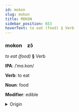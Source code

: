 ```yaml
---
id: mokon
slug: mokon
title: MOKON
sidebar_position: 653
hoverText: to eat (food) § Verb
---
```


### mokon&emsp;<span kind="abugida">ƶɔ̃</span>

*to eat (food)* **§** Verb

**IPA**: /ˈmɑ.kɑn/

**Verb**: to eat

**Noun**: food

**Modifier**: edible

<details>
    <summary>Origin</summary>
    Indonesian makan /ma.kan/<br/>
    <em>Austronesian Language Family</em>
</details>